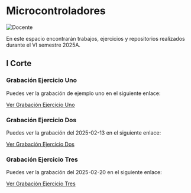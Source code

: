 # Microcontroladores
![Docente](https://img.shields.io/badge/Docente-Julian_Rene_Chaux_Cedeno-FFD700.svg?style=for-the-badge&logo=Docente&logoColor=white)

En este espacio encontrarán trabajos, ejercicios y repositorios realizados durante el VI semestre 2025A.


## I Corte
### Grabación Ejercicio Uno
Puedes ver la grabación de ejemplo uno en el siguiente enlace:

[Ver Grabación Ejercicio Uno](https://github.com/JerssonF/MICROCONTROLADORES/raw/main/Videos/Grabación_Ejemplo_Uno%202025-02-06%2021.mp4)

### Grabación Ejercicio Dos
Puedes ver la grabación del 2025-02-13 en el siguiente enlace:

[Ver Grabación Ejercicio Dos](Videos/Grabación%202025-02-13%20211904.mp4)

### Grabación Ejercicio Tres
Puedes ver la grabación del 2025-02-20 en el siguiente enlace:

[Ver Grabación Ejercicio Tres](Videos/Grabación%202025-02-20%20210915.mp4)
